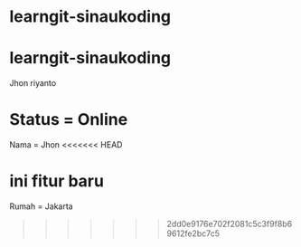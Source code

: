 # learngit-sinaukoding
# learngit-sinaukoding
Jhon riyanto 
# Status = Online
Nama = Jhon
<<<<<<< HEAD

ini fitur baru
=======
Rumah = Jakarta
>>>>>>> 2dd0e9176e702f2081c5c3f9f8b69612fe2bc7c5
